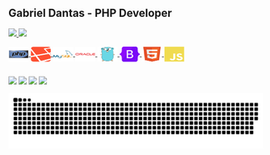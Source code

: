 ## Gabriel Dantas - PHP Developer
 <div>
  <a href="https://dantasdeveloper.com">
  <img height="180em" src="https://github-readme-stats.vercel.app/api?username=g-dantas&show_icons=true&theme=tokyonight&include_all_commits=true&count_private=true"/>
  <img height="180em" src="https://github-readme-stats.vercel.app/api/top-langs/?username=g-dantas&layout=compact&langs_count=7&theme=tokyonight"/>
</div>
<div style="display: inline_block"><br>
  <img align="center" alt="php-icon" height="30" width="40" src="https://raw.githubusercontent.com/devicons/devicon/master/icons/php/php-original.svg">
  <img align="center" alt="laravel-icon" height="30" width="40" src="https://raw.githubusercontent.com/devicons/devicon/master/icons/laravel/laravel-plain.svg">
  <img align="center" alt="mysql-icon" height="30" width="40" src="https://raw.githubusercontent.com/devicons/devicon/master/icons/mysql/mysql-original-wordmark.svg">
  <img align="center" alt="oracle-icon" height="30" width="40" src="https://raw.githubusercontent.com/devicons/devicon/master/icons/oracle/oracle-original.svg">
  <img align="center" alt="go-icon" height="30" width="40" src="https://raw.githubusercontent.com/devicons/devicon/master/icons/go/go-original.svg">
  <img align="center" alt="bootstrap-icon" height="30" width="40" src="https://raw.githubusercontent.com/devicons/devicon/master/icons/bootstrap/bootstrap-original.svg">
  <img align="center" alt="html5-icon" height="30" width="40" src="https://raw.githubusercontent.com/devicons/devicon/master/icons/html5/html5-original.svg">
  <img align="center" alt="javascript-icon" height="30" width="40" src="https://raw.githubusercontent.com/devicons/devicon/master/icons/javascript/javascript-plain.svg">
</div>
  
  ##
 
<div>  
  <a href = "mailto:contatogdantas@gmail.com"><img src="https://img.shields.io/badge/-Gmail-%23333?style=for-the-badge&logo=gmail&logoColor=white" target="_blank"></a>
  <a href="https://www.linkedin.com/in/gabriel-dantas-a76457b0/" target="_blank"><img src="https://img.shields.io/badge/-LinkedIn-%230077B5?style=for-the-badge&logo=linkedin&logoColor=white" target="_blank"></a>
  <a href="https://api.whatsapp.com/send?phone=5521999192324&text=Olá,%20em%20que%20posso%20ajudar%20?" target="_blank"><img src="https://img.shields.io/badge/WhatsApp-25D366?style=for-the-badge&logo=whatsapp&logoColor=white" target="_blank"></a>
  <a href="https://t.me/g_f_dantas" target="_blank"><img src="https://img.shields.io/badge/Telegram-2CA5E0?style=for-the-badge&logo=telegram&logoColor=white"_blank"></a>
 
  ![Snake animation](https://github.com/g-dantas/g-dantas/blob/output/github-contribution-grid-snake.svg)
 
</div>
